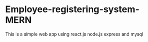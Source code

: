 # Employee-registering-system-MERN
This is a simple web app using react.js node.js express and mysql
